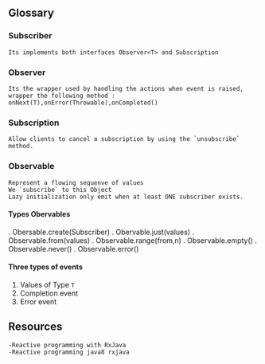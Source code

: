 ## Glossary

### Subscriber

    Its implements both interfaces Observer<T> and Subscription

### Observer

    Its the wrapper used by handling the actions when event is raised, wrapper the following method : onNext(T),onError(Throwable),onCompleted()    

### Subscription

    Allow clients to cancel a subscription by using the `unsubscribe` method.
    
    

### Observable

    Represent a flowing sequenve of values
    We `subscribe` to this Object
    Lazy initialization only emit when at least ONE subscriber exists.
    
#### Types Obervables

. Obersable.create(Subscriber)
. Obervable.just(values)
. Observable.from(values)
. Observable.range(from,n)
. Observable.empty()
. Observable.never()
. Observable.error()


#### Three types of events

1. Values of Type `T`
2. Completion event
3. Error event


## Resources
   
    -Reactive programming with RxJava
    -Reactive programming java8 rxjava
    

